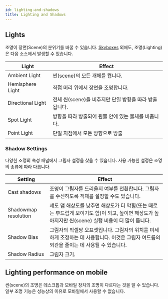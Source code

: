 ```yaml
---
id: lighting-and-shadows
title: Lighting and Shadows
---
```


## Lights

조명이 장면(Scene)의 분위기를 바꿀 수 있습니다. [Skyboxes](.spoke-skyboxes.html) 외에도, 조명(Lighting)은 다음 소스에서 발생할 수 있습니다.


| Light         | Effect  |
| ----------- | ----------- |
| Ambient Light    | 씬(scene)의 모든 개체를 켭니다. |
| Hemisphere Light   | 직접 머리 위에서 장면을 조명합니다.   |
| Directional Light   |전체 씬(scene)을 비추지만 단일 방향을 따라 방출됩니다.| 
| Spot Light  |방향을 따라 방출되어 원뿔 안에 있는 물체를 비춥니다.| 
| Point Light     | 단일 지점에서 모든 방향으로 방출 | 

### Shadow Settings

다양한 조명의 속성 패널에서 그림자 설정을 찾을 수 있습니다. 사용 가능한 설정은 조명의 종류에 따라 다릅니다.


| Setting      | Effect  |
| -----------   | ----------- |
| Cast shadows  |조명이 그림자를 드리울지 여부를 전환합니다. 그림자를 수신하도록 객체를 설정할 수도 있습니다.|
| Shadowmap resolution   |섀도 맵 해상도를 낮추면 해상도가 더 막힘(또는 때로는 부드럽게 보이기도 함)이 되고, 높이면 해상도가 높아지지만 씬(scene) 실행 비용이 더 많이 듭니다.|
| Shadow Bias  |그림자의 픽셀당 오프셋입니다. 그림자의 위치를 미세하게 조정하는 데 사용합니다. 이것은 그림자 여드름의 외관을 줄이는 데 사용될 수 있습니다.| 
| Shadow Radius  | 그림자 크기. | 

## Lighting performance on mobile   

씬(scene)의 조명은 데스크톱과 모바일 장치의 조명이 다르다는 것을 알 수 있습니다. 일부 조명 기능은 성능상의 이유로 모바일에서 사용할 수 없습니다.






